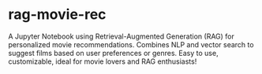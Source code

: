 # rag-movie-rec
A Jupyter Notebook using Retrieval-Augmented Generation (RAG) for personalized movie recommendations. Combines NLP and vector search to suggest films based on user preferences or genres. Easy to use, customizable, ideal for movie lovers and RAG enthusiasts!
